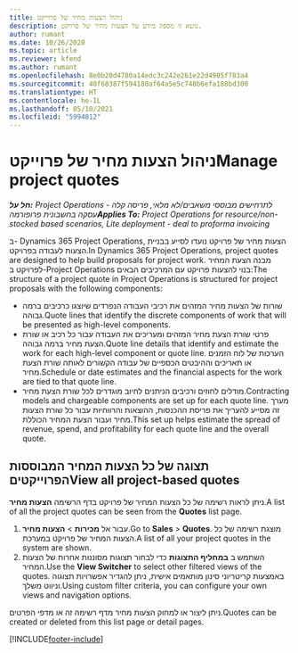 ```yaml
---
title: ניהול הצעות מחיר של פרוייקט
description: נושא זו מספק מידע על הצעות מחיר של פרויקט.
author: rumant
ms.date: 10/26/2020
ms.topic: article
ms.reviewer: kfend
ms.author: rumant
ms.openlocfilehash: 8e0b20d4780a14edc3c242e261e22d4905f783a4
ms.sourcegitcommit: 40f68387f594180af64a5e5c748b6efa188bd300
ms.translationtype: HT
ms.contentlocale: he-IL
ms.lasthandoff: 05/10/2021
ms.locfileid: "5994812"
---
```

# <a name="manage-project-quotes"></a><span data-ttu-id="f2c46-103">ניהול הצעות מחיר של פרוייקט</span><span class="sxs-lookup"><span data-stu-id="f2c46-103">Manage project quotes</span></span>

<span data-ttu-id="f2c46-104">_**חל על:** Project Operations לתרחישים מבוססי משאבים/לא מלאי, פריסה קלה - עסקה בחשבונית פרופורמה_</span><span class="sxs-lookup"><span data-stu-id="f2c46-104">_**Applies To:** Project Operations for resource/non-stocked based scenarios, Lite deployment - deal to proforma invoicing_</span></span>

<span data-ttu-id="f2c46-105">ב- Dynamics 365 Project Operations, הצעות מחיר של פרויקט נועדו לסייע בבניית הצעות לעבודה בפרויקט.</span><span class="sxs-lookup"><span data-stu-id="f2c46-105">In Dynamics 365 Project Operations, project quotes are designed to help build proposals for project work.</span></span> <span data-ttu-id="f2c46-106">מבנה הצעת המחיר לפרויקט ב-Project Operations בנוי להצעות פרויקט עם המרכיבים הבאים:</span><span class="sxs-lookup"><span data-stu-id="f2c46-106">The structure of a project quote in Project Operations is structured for project proposals with the following components:</span></span>

  - <span data-ttu-id="f2c46-107">שורות של הצעות מחיר המזהים את רכיבי העבודה הנפרדים שיוצגו כרכיבים ברמה גבוהה.</span><span class="sxs-lookup"><span data-stu-id="f2c46-107">Quote lines that identify the discrete components of work that will be presented as high-level components.</span></span>
  - <span data-ttu-id="f2c46-108">פרטי שורת הצעת מחיר המזהים ומעריכים את העבודה עבור כל רכיב או שורת הצעת מחיר ברמה גבוהה.</span><span class="sxs-lookup"><span data-stu-id="f2c46-108">Quote line details that identify and estimate the work for each high-level component or quote line.</span></span> <span data-ttu-id="f2c46-109">הערכות של לוח הזמנים או תאריכים וההיבטים הכספיים של עבודה הקשורים לאותה שורת הצעת מחיר.</span><span class="sxs-lookup"><span data-stu-id="f2c46-109">Schedule or date estimates and the financial aspects for the work are tied to that quote line.</span></span>
  - <span data-ttu-id="f2c46-110">מודלים לחוזים ורכיבים הניתנים לחיוב מוגדרים לכל שורת הצעת מחיר.</span><span class="sxs-lookup"><span data-stu-id="f2c46-110">Contracting models and chargeable components are set up for each quote line.</span></span> <span data-ttu-id="f2c46-111">מערך זה מסייע להעריך את פריסת ההכנסות, ההוצאות והרווחיות עבור כל שורת הצעות מחיר ועבור הצעת המחיר הכוללת.</span><span class="sxs-lookup"><span data-stu-id="f2c46-111">This set up helps estimate the spread of revenue, spend, and profitability for each quote line and the overall quote.</span></span>

## <a name="view-all-project-based-quotes"></a><span data-ttu-id="f2c46-112">תצוגה של כל הצעות המחיר המבוססות הפרוייקטים</span><span class="sxs-lookup"><span data-stu-id="f2c46-112">View all project-based quotes</span></span>

<span data-ttu-id="f2c46-113">ניתן לראות רשימה של כל הצעות המחיר של פרויקט בדף הרשימה **הצעות מחיר**.</span><span class="sxs-lookup"><span data-stu-id="f2c46-113">A list of all the project quotes can be seen from the **Quotes** list page.</span></span> 

1. <span data-ttu-id="f2c46-114">עבור אל **מכירות** > **הצעות מחיר**.</span><span class="sxs-lookup"><span data-stu-id="f2c46-114">Go to **Sales** > **Quotes**.</span></span> <span data-ttu-id="f2c46-115">מוצגת רשימה של כל הצעות המחיר של פרויקט במערכת.</span><span class="sxs-lookup"><span data-stu-id="f2c46-115">A list of all your project quotes in the system are shown.</span></span> 
2. <span data-ttu-id="f2c46-116">השתמש ב **במחליף התצוגות** כדי לבחור תצוגות מסוננות אחרות של הצעות המחיר.</span><span class="sxs-lookup"><span data-stu-id="f2c46-116">Use the **View Switcher** to select other filtered views of the quotes.</span></span> <span data-ttu-id="f2c46-117">באמצעות קריטריוני סינון מותאמים אישית, ניתן להגדיר אפשרויות תצוגוה וניווט משלך.</span><span class="sxs-lookup"><span data-stu-id="f2c46-117">Using custom filter criteria, you can configure your own views and navigation options.</span></span>

<span data-ttu-id="f2c46-118">ניתן ליצור או למחוק הצעות מחיר מדף רשימה זה או מדפי הפרטים.</span><span class="sxs-lookup"><span data-stu-id="f2c46-118">Quotes can be created or deleted from this list page or detail pages.</span></span>


[!INCLUDE[footer-include](../../includes/footer-banner.md)]